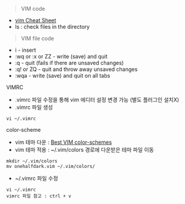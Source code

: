 > VIM code
- [vim Cheat Sheet](https://vim.rtorr.com/)
- ls : check files in the directory

> VIM file code
- i - insert
- :wq or :x or ZZ - write (save) and quit
- :q - quit (fails if there are unsaved changes)
- :q! or ZQ - quit and throw away unsaved changes
- :wqa - write (save) and quit on all tabs

VIMRC
- .vimrc 파일 수정을 통해 vim 에디터 설정 변경 가능 (별도 플러그인 설치X)
- .vimrc 파일 생성
```
vi ~/.vimrc
```

color-scheme
- vim 테마 다운 : [Best VIM color-schemes](https://www.slant.co/topics/480/~best-vim-color-schemes)
- vim 테마 적용 : ~/.vim/colors 경로에 다운받은 테마 파일 이동
```
mkdir ~/.vim/colors
mv onehalfdark.vim ~/.vim/colors/
```
- ~/.vimrc 파일 수정
```
vi ~/.vimrc
vimrc 파일 참고 : ctrl + v
```


